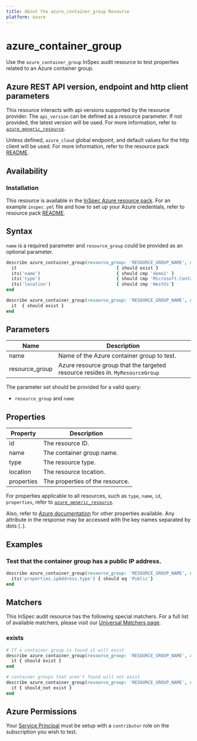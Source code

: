 ```yaml
---
title: About the azure_container_group Resource
platform: azure
---
```


# azure_container_group

Use the `azure_container_group` InSpec audit resource to test properties related to an Azure container group.

## Azure REST API version, endpoint and http client parameters

This resource interacts with api versions supported by the resource provider.
The `api_version` can be defined as a resource parameter.
If not provided, the latest version will be used.
For more information, refer to [`azure_generic_resource`](azure_generic_resource.md).

Unless defined, `azure_cloud` global endpoint, and default values for the http client will be used.
For more information, refer to the resource pack [README](../../README.md).

## Availability

### Installation

This resource is available in the [InSpec Azure resource pack](https://github.com/inspec/inspec-azure).
For an example `inspec.yml` file and how to set up your Azure credentials, refer to resource pack [README](../../README.md#Service-Principal).

## Syntax

`name` is a required parameter and `resource_group` could be provided as an optional parameter.

```ruby
describe azure_container_group(resource_group: 'RESOURCE_GROUP_NAME', name: 'CONTAINER_GROUP_NAME') do
  it                                      { should exist }
  its('name')                             { should cmp 'demo1' }
  its('type')                             { should cmp 'Microsoft.ContainerInstance/containerGroups' }
  its('location')                         { should cmp 'WestUs'}
end
```

```ruby
describe azure_container_group(resource_group: 'RESOURCE_GROUP_NAME', name: 'CONTAINER_GROUP_NAME') do
  it  { should exist }
end
```
## Parameters

| Name           | Description                                                                      |
|----------------|----------------------------------------------------------------------------------|
| name           | Name of the Azure container group to test.                                      |
| resource_group | Azure resource group that the targeted resource resides in. `MyResourceGroup`|

The parameter set should be provided for a valid query:
- `resource_group` and `name`

## Properties

| Property                      | Description                                                      |
|-------------------------------|------------------------------------------------------------------|
| id                            | The resource ID.                                                     |
| name                          | The container group name.                                            |
| type                          | The resource type.                                                   |
| location                      | The resource location.                                           |
| properties                    | The properties of the resource.                                  |


For properties applicable to all resources, such as `type`, `name`, `id`, `properties`, refer to [`azure_generic_resource`](azure_generic_resource.md#properties).

Also, refer to [Azure documentation](https://docs.microsoft.com/en-us/rest/api/container-instances/container-groups/get) for other properties available.
Any attribute in the response may be accessed with the key names separated by dots (`.`).

## Examples

### Test that the container group has a public IP address.

```ruby
describe azure_container_group(resource_group: 'RESOURCE_GROUP_NAME', name: 'CONTAINER_GROUP_NAME') do
  its('properties.ipAddress.type') { should eq 'Public'}
end
```

## Matchers

This InSpec audit resource has the following special matchers. For a full list of available matchers, please visit our [Universal Matchers page](/inspec/matchers/).

### exists

```ruby
# If a container group is found it will exist
describe azure_container_group(resource_group: 'RESOURCE_GROUP_NAME', name: 'CONTAINER_GROUP_NAME') do
  it { should exist }
end

# container groups that aren't found will not exist
describe azure_container_group(resource_group: 'RESOURCE_GROUP_NAME', name: 'CONTAINER_GROUP_NAME') do
  it { should_not exist }
end
```

## Azure Permissions

Your [Service Principal](https://docs.microsoft.com/en-us/azure/azure-resource-manager/resource-group-create-service-principal-portal) must be setup with a `contributor` role on the subscription you wish to test.
